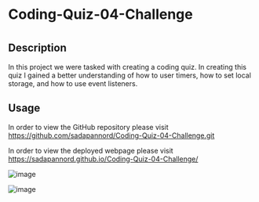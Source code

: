 # Coding-Quiz-04-Challenge
# <Your-Project-Title>

## Description

In this project we were tasked with creating a coding quiz. In creating this quiz I gained a better understanding of how to user timers, how to set local storage, and how to use event listeners. 



## Usage
In order to view the GitHub repository please visit https://github.com/sadapannord/Coding-Quiz-04-Challenge.git


In order to view the deployed webpage please visit https://sadapannord.github.io/Coding-Quiz-04-Challenge/

![image](https://user-images.githubusercontent.com/114836837/202596079-51df27fd-98dd-4da4-afae-2c9f7d94bfef.png)

![image](https://user-images.githubusercontent.com/114836837/202610029-6ec27a9a-6e6f-4018-8215-cbdc3b02c5c8.png)

